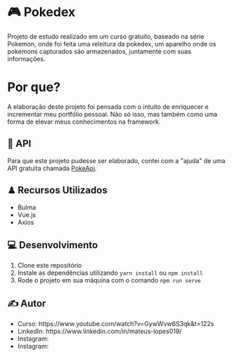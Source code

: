 # 🎮 Pokedex

Projeto de estudo realizado em um curso gratuito, baseado na série Pokemon, onde foi feita uma releitura da pokedex, um aparelho onde os pokemons capturados são armazenados, juntamente com suas informações.

# Por que?

A elaboração deste projeto foi pensada com o intuito de enriquecer e incrementar meu portfólio pessoal. Não só isso, mas também como uma forma de elevar meus conhecimentos na framework.

<h2>🔨 API</h2>

Para que este projeto pudesse ser elaborado, contei com a "ajuda" de uma API gratuita chamada <a href="https://pokeapi.co">PokeApi</a>.

<h2>♟ Recursos Utilizados</h2>
<ul>
  <li>Bulma</li>
  <li>Vue.js</li>
  <li>Axios</li>
</ul>

<h2>💻 Desenvolvimento</h2>

<ol>
  <li> Clone este repositório</li>
  <li>Instale as dependências utilizando <code>yarn install</code> ou <code>npm install</code></li>
  <li>Rode o projeto em sua máquina com o comando <code>npm run serve</code></li>
</ol>

<h2>✍️ Autor</h2>

<ul>
  <li>Curso: https://www.youtube.com/watch?v=GywWvw6S3qk&t=122s</li>
  <li>LinkedIn: https://www.linkedin.com/in/mateus-lopes019/</li>
  <li>Instagram: </li>
  <li>Instagram: </li>
</ul>
